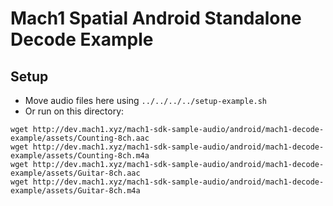 # Mach1 Spatial Android Standalone Decode Example

## Setup

- Move audio files here using `../../../../setup-example.sh`
- Or run on this directory: 
```
wget http://dev.mach1.xyz/mach1-sdk-sample-audio/android/mach1-decode-example/assets/Counting-8ch.aac
wget http://dev.mach1.xyz/mach1-sdk-sample-audio/android/mach1-decode-example/assets/Counting-8ch.m4a
wget http://dev.mach1.xyz/mach1-sdk-sample-audio/android/mach1-decode-example/assets/Guitar-8ch.aac
wget http://dev.mach1.xyz/mach1-sdk-sample-audio/android/mach1-decode-example/assets/Guitar-8ch.m4a
```
